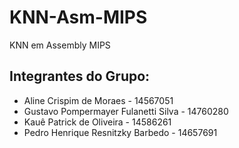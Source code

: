 # KNN-Asm-MIPS
KNN em Assembly MIPS

## Integrantes do Grupo: 
- Aline Crispim de Moraes - 14567051 
- Gustavo Pompermayer Fulanetti Silva - 14760280 
- Kauê Patrick de Oliveira - 14586261 
- Pedro Henrique Resnitzky Barbedo - 14657691
